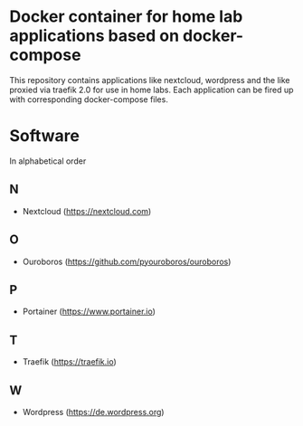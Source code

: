# Docker container for home lab applications based on docker-compose

This repository contains applications like nextcloud, wordpress and the like proxied via traefik 2.0 for use in home labs. 
Each application can be fired up with corresponding docker-compose files.

# Software
In alphabetical order

## N
* Nextcloud (https://nextcloud.com)

## O
* Ouroboros (https://github.com/pyouroboros/ouroboros)

## P
* Portainer (https://www.portainer.io)

## T
* Traefik (https://traefik.io)

## W
* Wordpress (https://de.wordpress.org)
